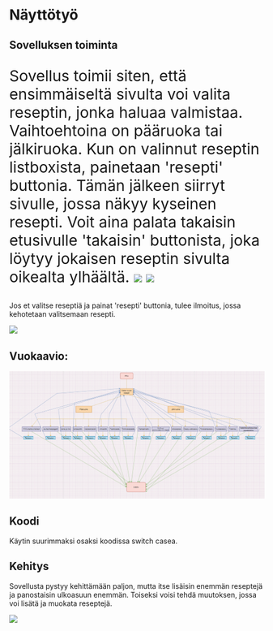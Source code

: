 <h1>Näyttötyö</h1>
<h2>Sovelluksen toiminta</h2>
<p style="font-size: 30px;">Sovellus toimii siten, että ensimmäiseltä sivulta voi valita reseptin, jonka haluaa valmistaa. Vaihtoehtoina on pääruoka tai jälkiruoka. Kun on valinnut reseptin listboxista, painetaan 'resepti' buttonia. Tämän jälkeen siirryt sivulle, jossa näkyy kyseinen resepti.
Voit aina palata takaisin etusivulle 'takaisin' buttonista, joka löytyy jokaisen reseptin sivulta oikealta ylhäältä.
  
<img width="300" high="200" src= "https://github.com/s3raka01/Nayttotyo1/assets/151004488/973634ab-2209-4841-986f-0a47fe48648e">
<img width="400" src= "https://github.com/s3raka01/Nayttotyo1/assets/151004488/b9fe9836-d3be-47ee-99e0-03fde50ea6a5">

Jos et valitse reseptiä ja painat 'resepti' buttonia, tulee ilmoitus, jossa kehotetaan valitsemaan resepti.</p>
<img src= "https://github.com/s3raka01/Nayttotyo1/assets/151004488/133c894e-ae37-44ca-ac15-233199847637">

<h2>Vuokaavio:</h2>
<img src="reseptikirja_vuokaavio.PNG">
<h2>Koodi</h2>
<p>Käytin suurimmaksi osaksi koodissa switch casea.</p>
<h2>Kehitys</h2>
<p>Sovellusta pystyy kehittämään paljon, mutta itse lisäisin enemmän reseptejä ja panostaisin ulkoasuun enemmän. 
Toiseksi voisi tehdä muutoksen, jossa voi lisätä ja muokata reseptejä.</p>
<img src= "https://github.com/s3raka01/Nayttotyo1/assets/151004488/c7e84cae-0d41-4ac7-bb68-a8b3fa3ccea3">
